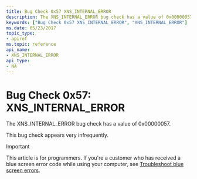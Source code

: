 ```yaml
---
title: Bug Check 0x57 XNS_INTERNAL_ERROR
description: The XNS_INTERNAL_ERROR bug check has a value of 0x00000057.This bug check appears very infrequently.
keywords: ["Bug Check 0x57 XNS_INTERNAL_ERROR", "XNS_INTERNAL_ERROR"]
ms.date: 05/23/2017
topic_type:
- apiref
ms.topic: reference
api_name:
- XNS_INTERNAL_ERROR
api_type:
- NA
---
```


# Bug Check 0x57: XNS\_INTERNAL\_ERROR


The XNS\_INTERNAL\_ERROR bug check has a value of 0x00000057.

This bug check appears very infrequently.

> [!IMPORTANT]
> This article is for programmers. If you're a customer who has received a blue screen error code while using your computer, see [Troubleshoot blue screen errors](https://www.windows.com/stopcode).


 

 




